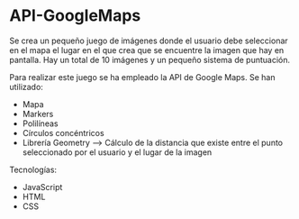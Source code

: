 # API-GoogleMaps

Se crea un pequeño juego de imágenes donde el usuario debe seleccionar en el mapa el lugar en el que crea que se encuentre la imagen que hay en pantalla.
Hay un total de 10 imágenes y un pequeño sistema de puntuación.

Para realizar este juego se ha empleado la API de Google Maps. Se han utilizado:
- Mapa
- Markers
- Polilíneas
- Círculos concéntricos
- Librería Geometry --> Cálculo de la distancia que existe entre el punto seleccionado por el usuario y el lugar de la imagen

Tecnologías:
- JavaScript
- HTML
- CSS
